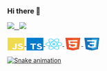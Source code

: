 ### Hi there 👋

<div align="center">
  <a href="https://github.com/rgoliveiragh">
</div>
<div>
  <a href="https://github.com/rgoliveiragh">
  <img height="180em" src="https://github-readme-stats.vercel.app/api?username=rgoliveiragh&show_icons=true&theme=tokyonight&include_all_commits=true&count_private=true"/>&nbsp&nbsp
  <img height="180em" src="https://github-readme-stats.vercel.app/api/top-langs/?username=rgoliveiragh&layout=compact&theme=tokyonight"/>
</div>
<div style="display: inline_block"><br>
  <img align="center" alt="Renan-Js" height="30" width="40" src="https://raw.githubusercontent.com/devicons/devicon/master/icons/javascript/javascript-plain.svg">
  <img align="center" alt="Renan-Ts" height="30" width="40" src="https://raw.githubusercontent.com/devicons/devicon/master/icons/typescript/typescript-plain.svg">
  <img align="center" alt="Renan-React" height="30" width="40" src="https://raw.githubusercontent.com/devicons/devicon/master/icons/react/react-original.svg">
  <img align="center" alt="Renan-HTML" height="30" width="40" src="https://raw.githubusercontent.com/devicons/devicon/master/icons/html5/html5-original.svg">
  <img align="center" alt="Renan-CSS" height="30" width="40" src="https://raw.githubusercontent.com/devicons/devicon/master/icons/css3/css3-original.svg">
</div>

![Snake animation](https://github.com/rgoliveiragh/rgoliveiragh/blob/output/github-contribution-grid-snake.svg)
